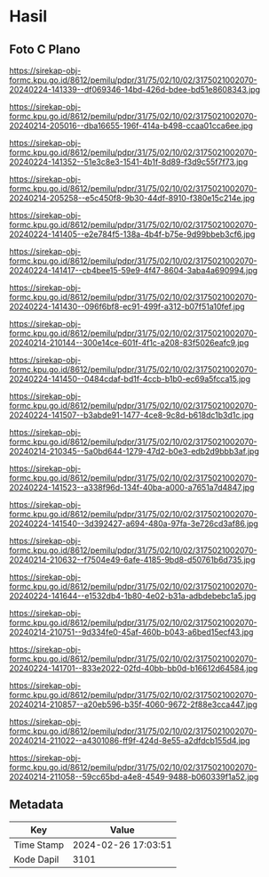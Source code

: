 # Hasil

## Foto C Plano

https://sirekap-obj-formc.kpu.go.id/8612/pemilu/pdpr/31/75/02/10/02/3175021002070-20240224-141339--df069346-14bd-426d-bdee-bd51e8608343.jpg

https://sirekap-obj-formc.kpu.go.id/8612/pemilu/pdpr/31/75/02/10/02/3175021002070-20240214-205016--dba16655-196f-414a-b498-ccaa01cca6ee.jpg

https://sirekap-obj-formc.kpu.go.id/8612/pemilu/pdpr/31/75/02/10/02/3175021002070-20240224-141352--51e3c8e3-1541-4b1f-8d89-f3d9c55f7f73.jpg

https://sirekap-obj-formc.kpu.go.id/8612/pemilu/pdpr/31/75/02/10/02/3175021002070-20240214-205258--e5c450f8-9b30-44df-8910-f380e15c214e.jpg

https://sirekap-obj-formc.kpu.go.id/8612/pemilu/pdpr/31/75/02/10/02/3175021002070-20240224-141405--e2e784f5-138a-4b4f-b75e-9d99bbeb3cf6.jpg

https://sirekap-obj-formc.kpu.go.id/8612/pemilu/pdpr/31/75/02/10/02/3175021002070-20240224-141417--cb4bee15-59e9-4f47-8604-3aba4a690994.jpg

https://sirekap-obj-formc.kpu.go.id/8612/pemilu/pdpr/31/75/02/10/02/3175021002070-20240224-141430--096f6bf8-ec91-499f-a312-b07f51a10fef.jpg

https://sirekap-obj-formc.kpu.go.id/8612/pemilu/pdpr/31/75/02/10/02/3175021002070-20240214-210144--300e14ce-601f-4f1c-a208-83f5026eafc9.jpg

https://sirekap-obj-formc.kpu.go.id/8612/pemilu/pdpr/31/75/02/10/02/3175021002070-20240224-141450--0484cdaf-bd1f-4ccb-b1b0-ec69a5fcca15.jpg

https://sirekap-obj-formc.kpu.go.id/8612/pemilu/pdpr/31/75/02/10/02/3175021002070-20240224-141507--b3abde91-1477-4ce8-9c8d-b618dc1b3d1c.jpg

https://sirekap-obj-formc.kpu.go.id/8612/pemilu/pdpr/31/75/02/10/02/3175021002070-20240214-210345--5a0bd644-1279-47d2-b0e3-edb2d9bbb3af.jpg

https://sirekap-obj-formc.kpu.go.id/8612/pemilu/pdpr/31/75/02/10/02/3175021002070-20240224-141523--a338f96d-134f-40ba-a000-a7651a7d4847.jpg

https://sirekap-obj-formc.kpu.go.id/8612/pemilu/pdpr/31/75/02/10/02/3175021002070-20240224-141540--3d392427-a694-480a-97fa-3e726cd3af86.jpg

https://sirekap-obj-formc.kpu.go.id/8612/pemilu/pdpr/31/75/02/10/02/3175021002070-20240214-210632--f7504e49-6afe-4185-9bd8-d50761b6d735.jpg

https://sirekap-obj-formc.kpu.go.id/8612/pemilu/pdpr/31/75/02/10/02/3175021002070-20240224-141644--e1532db4-1b80-4e02-b31a-adbdebebc1a5.jpg

https://sirekap-obj-formc.kpu.go.id/8612/pemilu/pdpr/31/75/02/10/02/3175021002070-20240214-210751--9d334fe0-45af-460b-b043-a6bed15ecf43.jpg

https://sirekap-obj-formc.kpu.go.id/8612/pemilu/pdpr/31/75/02/10/02/3175021002070-20240224-141701--833e2022-02fd-40bb-bb0d-b16612d64584.jpg

https://sirekap-obj-formc.kpu.go.id/8612/pemilu/pdpr/31/75/02/10/02/3175021002070-20240214-210857--a20eb596-b35f-4060-9672-2f88e3cca447.jpg

https://sirekap-obj-formc.kpu.go.id/8612/pemilu/pdpr/31/75/02/10/02/3175021002070-20240214-211022--a4301086-ff9f-424d-8e55-a2dfdcb155d4.jpg

https://sirekap-obj-formc.kpu.go.id/8612/pemilu/pdpr/31/75/02/10/02/3175021002070-20240214-211058--59cc65bd-a4e8-4549-9488-b060339f1a52.jpg


## Metadata

| Key        | Value               |
| ---------- | ------------------- |
| Time Stamp | 2024-02-26 17:03:51 |
| Kode Dapil | 3101                |



